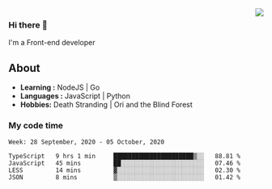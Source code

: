 <img align='right' src="https://github-readme-stats.vercel.app/api?username=strugglebak&show_icons=true">

### Hi there 👋

I'm a Front-end developer

## About

-  **Learning :** NodeJS | Go
-  **Languages :** JavaScript | Python
-  **Hobbies:** Death Stranding | Ori and the Blind Forest

### My code time

<!--START_SECTION:waka-->
```text
Week: 28 September, 2020 - 05 October, 2020

TypeScript   9 hrs 1 min     ██████████████████████▒░░   88.81 % 
JavaScript   45 mins         ██░░░░░░░░░░░░░░░░░░░░░░░   07.46 % 
LESS         14 mins         ▓░░░░░░░░░░░░░░░░░░░░░░░░   02.30 % 
JSON         8 mins          ▒░░░░░░░░░░░░░░░░░░░░░░░░   01.42 % 
```
<!--END_SECTION:waka-->

